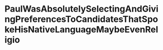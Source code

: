 # PaulWasAbsolutelySelectingAndGivingPreferencesToCandidatesThatSpokeHisNativeLanguageMaybeEvenReligio